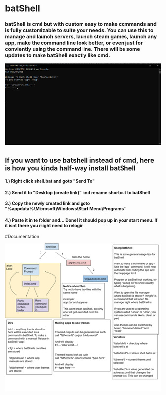 # batShell

### batShell is cmd but with custom easy to make commands and is fully customizable to suite your needs. You can use this to manage and launch servers, launch steam games, launch any app, make the command line look better, or even just for conviently using the command line. There will be some updates to make batShell exactly like cmd.

![alt text](https://github.com/Epicminer256/batshell/raw/batshell/preview.png)

## If you want to use batshell instead of cmd, here is how you kinda half-way install batShell


#### 1.) Right click shell.bat and goto "Send To"

#### 2.) Send it to "Desktop (create link)" and rename shortcut to batShell

#### 3.) Copy the newly created link and goto "%appdata%\Microsoft\Windows\Start Menu\Programs"

#### 4.) Paste it in te folder and... Done! it should pop up in your start menu. If it isnt there you might need to relogin

#Documentation

![alt text](https://github.com/Epicminer256/batshell/raw/batshell/Documentation.png)
